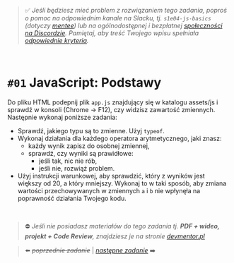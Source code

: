 

> :white_check_mark: *Jeśli będziesz mieć problem z rozwiązaniem tego zadania, poproś o pomoc na odpowiednim kanale na Slacku, tj. `s1e04-js-basics` (dotyczy [mentee](https://devmentor.pl/mentoring-javascript/)) lub na ogólnodostępnej i bezpłatnej [społeczności na Discordzie](https://devmentor.pl/discord). Pamiętaj, aby treść Twojego wpisu spełniała [odpowiednie kryteria](https://devmentor.pl/jak-prosic-o-pomoc/).*

&nbsp;

# `#01` JavaScript: Podstawy

Do pliku HTML podepnij plik `app.js` znajdujący się w katalogu assets/js i sprawdź w konsoli (Chrome -> F12), czy widzisz zawartość zmiennych.
Następnie wykonaj poniższe zadania:
- Sprawdź, jakiego typu są to zmienne. Użyj `typeof`.
- Wykonaj działania dla każdego operatora arytmetycznego, jaki znasz: 
    - każdy wynik zapisz do osobnej zmiennej,
    - sprawdź, czy wyniki są prawidłowe:
        - jeśli tak, nic nie rób,
        - jeśli nie, rozwiąż problem.
- Użyj instrukcji warunkowej, aby sprawdzić, który z wyników jest większy od 20, a który mniejszy. Wykonaj to w taki sposób, aby zmiana wartości przechowywanych w zmiennych `a` i `b` nie wpłynęła na poprawność działania Twojego kodu. 


&nbsp;
> :no_entry: *Jeśli nie posiadasz materiałów do tego zadania tj. **PDF + wideo, projekt + Code Review**, znajdziesz je na stronie [devmentor.pl](https://devmentor.pl/workshop-js-basics/)*

> :arrow_left: ~~*poprzednie zadanie*~~ | [*następne zadanie*](./../02) :arrow_right:

